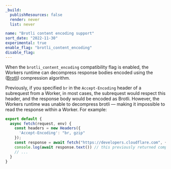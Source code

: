 ```yaml
---
_build:
  publishResources: false
  render: never
  list: never

name: "Brotli content encoding support"
sort_date: "2022-11-30"
experimental: true
enable_flag: "brotli_content_encoding"
disable_flag: 
---
```


When the `brotli_content_encoding` compatibility flag is enabled, the Workers runtime can decompress response bodies encoded using the ([Brotli](https://developer.mozilla.org/en-US/docs/Glossary/Brotli_compression)) compression algorithm.

Previously, if you specified `br` in the `Accept-Encoding` header of a subrequest from a Worker, in most cases, the subrequest would respect this header, and the response body would be encoded as Brotli. However, the Workers runtime was unable to decompress brotli — making it impossible to read the response within a Worker. For example:

```typescript
export default {
  async fetch(request, env) { 
    const headers = new Headers({
      'Accept-Encoding': "br, gzip"
    });
    const response = await fetch("https://developers.cloudflare.com", {method: "GET", headers});
    console.log(await response.text()) // this previously returned compressed bytes
    // ...
  }
}
```
